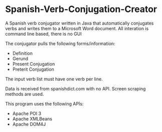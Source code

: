 Spanish-Verb-Conjugation-Creator
================================

A Spanish verb conjugator written in Java that automatically conjugates verbs and writes them to a Microsoft Word document.
All interation is command line based, there is no GUI

The conjugator pulls the following forms/information:
* Definition
* Gerund
* Present Conjugation
* Preterit Conjugation

The input verb list must have one verb per line.

Data is received from spanishdict.com with no API. Screen scraping methods are used.

This program uses the following APIs:

* Apache POI 3
* Apache XMLBeans
* Apache DOM4J
